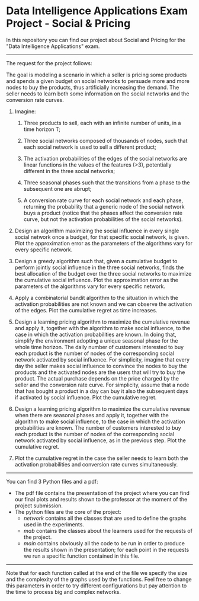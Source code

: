 # Data Intelligence Applications Exam Project - Social & Pricing

In this repository you can find our project about Social and Pricing for the "Data Intelligence Applications" exam. 

***

The request for the project follows:

The goal is modeling a scenario in which a seller is pricing some products and spends a given budget on social networks to persuade more and more nodes to buy the products, thus artificially increasing the demand. 
The seller needs to learn both some information on the social networks and the conversion rate curves.

1. Imagine:

	1. Three products to sell, each with an infinite number of units, in a time horizon T; 

	2. Three social networks composed of thousands of nodes, such that each social network is used to sell a different product;

	3. The activation probabilities of the edges of the social networks are linear functions in the values of the features (>3), potentially different in the three social networks;

	4. Three seasonal phases such that the transitions from a phase to the subsequent one are abrupt;

	5. A conversion rate curve for each social network and each phase, returning the probability that a generic node of the social network buys a product (notice that the phases affect the conversion rate curve, but not the activation probabilities of the social networks).

2. Design an algorithm maximizing the social influence in every single social network once a budget, for that specific social network, is given.
Plot the approximation error as the parameters of the algorithms vary for every specific network.

3. Design a greedy algorithm such that, given a cumulative budget to perform jointly social influence in the three social networks, finds the best allocation of the budget over the three social networks to maximize the cumulative social influence. 
Plot the approximation error as the parameters of the algorithms vary for every specific network.

4. Apply a combinatorial bandit algorithm to the situation in which the activation probabilities are not known and we can observe the activation of the edges. 
Plot the cumulative regret as time increases. 

5. Design a learning pricing algorithm to maximize the cumulative revenue and apply it, together with the algorithm to make social influence, to the case in which the activation probabilities are known. In doing that, simplify the environment adopting a unique seasonal phase for the whole time horizon. The daily number of customers interested to buy each product is the number of nodes of the corresponding social network activated by social influence.
For simplicity, imagine that every day the seller makes social influence to convince the nodes to buy the products and the activated nodes are the users that will try to buy the product. The actual purchase depends on the price charged by the seller and the conversion rate curve. 
For simplicity, assume that a node that has bought a product in a day can buy it also the subsequent days if activated by social influence. Plot the cumulative regret.

6. Design a learning pricing algorithm to maximize the cumulative revenue when there are seasonal phases and apply it, together with the algorithm to make social influence, to the case in which the activation probabilities are known.
The number of customers interested to buy each product is the number of nodes of the corresponding social network activated by social influence, as in the previous step. Plot the cumulative regret.

7. Plot the cumulative regret in the case the seller needs to learn both the activation probabilities and conversion rate curves simultaneously.

***

You can find 3 Python files and a pdf:
- The pdf file contains the presentation of the project where you can find our final plots and results shown to the professor at the moment of the project submission.
- The python files are the core of the project:
	- *network* contains all the classes that are used to define the graphs used in the experiments.
	- *mab* contains the classes about the learners used for the requests of the project.
	- *main* contains obviously all the code to be run in order to produce the results shown in the presentation; for each point in the requests we run a specific function contained in this file.

***

Note that for each function called at the end of the file we specify the size and the complexity of the graphs used by the functions. Feel free to change this parameters in order to try different configurations but pay attention to the time to process big and complex networks.